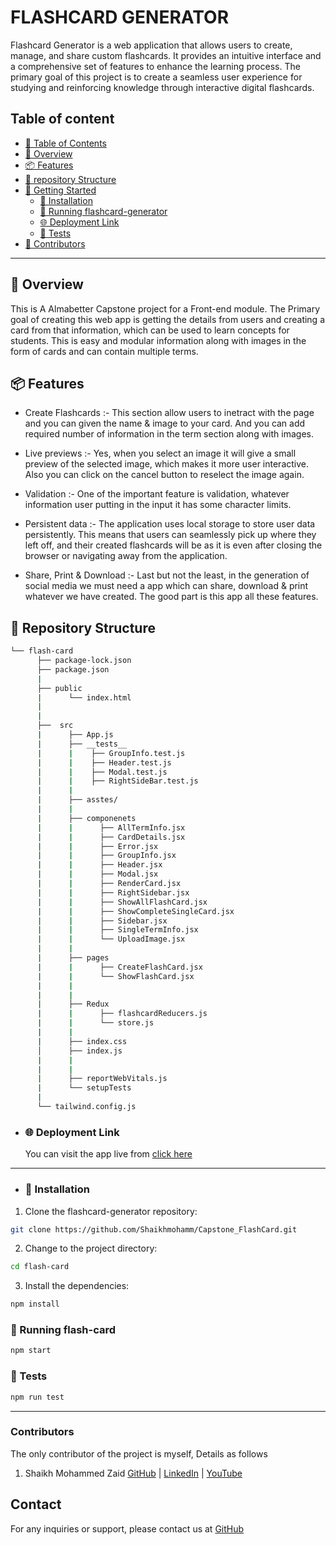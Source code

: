
# FLASHCARD GENERATOR

Flashcard Generator is a web application that allows users to create, manage, and share custom flashcards. It provides an intuitive interface and a comprehensive set of features to enhance the learning process. The primary goal of this project is to create a seamless user experience for studying and reinforcing knowledge through interactive digital flashcards.


## Table of content
- [📖 Table of Contents](#📖-table-of-contents)
- [📍 Overview](#📍-overview)
- [📦 Features](#📦-features)
- [📂 repository Structure](#📂-repository-structure)
- [🚀 Getting Started](#🚀-getting-started)
  - [🔧 Installation](#🔧-installation)
  - [🤖 Running flashcard-generator](#🤖-running-flashcard-generator)
  - [🌐 Deployment Link](#🌐-deployment-link)
  - [🧪 Tests](#🧪-tests)
- [🤝 Contributors](#🤝-Contributors)

---

## 📍 Overview
This is A Almabetter Capstone project for a Front-end module. The Primary goal of creating this web app is getting the details from users and creating a card from that information, which can be used to learn concepts for students. This is easy and modular information along with images in the form of cards and can contain multiple terms.


## 📦 Features

- Create Flashcards :- 
    This section allow users to inetract with the page and you can given the name & image to your card. And you can add required number of information in the term section along with images.

- Live previews :-
    Yes, when you select an image it will give a small preview of the selected image, which makes it more user interactive. Also you can click on the cancel button to reselect the image again. 

- Validation :-
    One of the important feature is validation, whatever information user putting in the input it has some character limits.

- Persistent data :-
    The application uses local storage to store user data persistently. This means that users can seamlessly pick up where they left off, and their created flashcards will be as it is even after closing the browser or navigating away from the application.
    
- Share, Print & Download :-
    Last but not the least, in the generation of social media we must need a app which can share, download & print whatever we have created. The good part is this app all these features.

## 📂 Repository Structure

```sh
└── flash-card
      ├── package-lock.json
      ├── package.json
      |
      ├── public
      |      └── index.html
      |
      |
      ├──  src
      |      ├── App.js
      |      ├── __tests__
      |      |    ├── GroupInfo.test.js
      |      |    ├── Header.test.js
      |      |    ├── Modal.test.js
      |      |    ├── RightSideBar.test.js
      |      |
      |      ├── asstes/
      |      |
      |      ├── componenets
      |      |      ├── AllTermInfo.jsx
      |      |      ├── CardDetails.jsx
      |      |      ├── Error.jsx
      |      |      ├── GroupInfo.jsx
      |      |      ├── Header.jsx
      |      |      ├── Modal.jsx
      |      |      ├── RenderCard.jsx
      |      |      ├── RightSidebar.jsx
      |      |      ├── ShowAllFlashCard.jsx
      |      |      ├── ShowCompleteSingleCard.jsx
      |      |      ├── Sidebar.jsx
      |      |      ├── SingleTermInfo.jsx
      |      |      └── UploadImage.jsx
      |      |
      |      ├── pages
      |      |      ├── CreateFlashCard.jsx
      |      |      └── ShowFlashCard.jsx
      |      |
      |      |
      |      ├── Redux
      |      |      ├── flashcardReducers.js
      |      |      └── store.js
      |      |
      |      ├── index.css
      │      ├── index.js
      |      | 
      |      |
      |      ├── reportWebVitals.js
      |      └── setupTests
      |
      └── tailwind.config.js
```

-   ### 🌐 Deployment Link
      You can visit the app live from [click here](https://flashcardgenerator1.netlify.app/)

---

- ### 🔧 Installation
1. Clone the flashcard-generator repository:

```sh
git clone https://github.com/Shaikhmohamm/Capstone_FlashCard.git
```

2. Change to the project directory:

```sh
cd flash-card
```

3. Install the dependencies:

```sh
npm install
```

### 🤖 Running flash-card

```sh
npm start
```

### 🧪 Tests

```sh
npm run test
```

---

### Contributors
The only contributor of the project is myself, Details as follows
1. Shaikh Mohammed Zaid
[GitHub](https://github.com/Shaikhmohamm) |
[LinkedIn](https://www.linkedin.com/in/zaid-shaikh-37b1b6171/) |
[YouTube]()



## Contact

For any inquiries or support, please contact us at [GitHub](https://github.com/Shaikhmohamm)